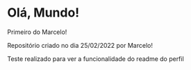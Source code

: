 # Olá, Mundo!
 Primeiro do Marcelo! 
 
 Repositório criado no dia 25/02/2022 por Marcelo!

 Teste realizado para ver a funcionalidade do readme do perfil
